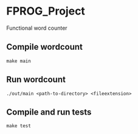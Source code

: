 # FPROG_Project
Functional word counter

## Compile wordcount
`make main`

## Run wordcount
`./out/main <path-to-directory> <fileextension>`

## Compile and run tests
`make test`